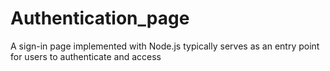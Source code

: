# Authentication_page

A sign-in page implemented with Node.js typically serves as an entry point for users to authenticate and access 
